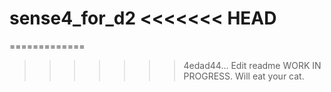 
sense4_for_d2
<<<<<<< HEAD
=======
=============

>>>>>>> 4edad44... Edit readme
WORK IN PROGRESS. Will eat your cat.
